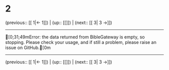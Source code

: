 # 2

(previous:: [[ 1|← 1]]) | (up:: [[]]) | (next:: [[ 3| 3 →]])

***
[0;31;49mError: the data returned from BibleGateway is empty, so stopping. Please check your usage, and if still a problem, please raise an issue on GitHub.[0m

***

(previous:: [[ 1|← 1]]) | (up:: [[]]) | (next:: [[ 3| 3 →]])

